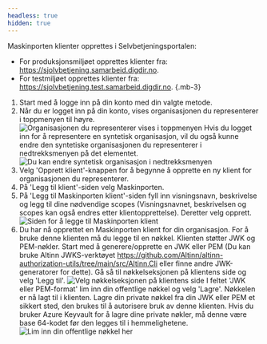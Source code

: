 ```yaml
---
headless: true
hidden: true
---
```


Maskinporten klienter opprettes i Selvbetjeningsportalen:
- For produksjonsmiljøet opprettes klienter fra: https://sjolvbetjening.samarbeid.digdir.no.
- For testmiljøet opprettes klienter fra: https://sjolvbetjening.test.samarbeid.digdir.no.
{.mb-3}

1. Start med å logge inn på din konto med din valgte metode.
2. Når du er logget inn på din konto, vises organisasjonen du representerer i toppmenyen til høyre.
![Organisasjonen du representerer vises i toppmenyen](/nb/shared/maskinporten/you_represent.nb.png "Organisasjonen du representerer vises i toppmenyen")
Hvis du logget inn for å representere en syntetisk organisasjon, vil du også kunne endre den syntetiske organisasjonen du representerer i nedtrekksmenyen på det elementet.
![Du kan endre syntetisk organisasjon i nedtrekksmenyen](/nb/shared/maskinporten/change_synthetic_org.nb.png "Du kan endre den syntetiske organisasjonen du representerer i nedtrekksmenyen")
3. Velg 'Opprett klient'-knappen for å begynne å opprette en ny klient for organisasjonen du representerer.
4. På 'Legg til klient'-siden velg Maskinporten.
5. På 'Legg til Maskinporten klient'-siden fyll inn visningsnavn, beskrivelse og legg til dine nødvendige scopes (Visningsnavnet, beskrivelsen og scopes kan også endres etter klientopprettelse).
Deretter velg opprett.
![Siden for å legge til Maskinporten klient](/nb/shared/maskinporten/add_maskinporten_client_page.nb.png "Siden for å legge til Maskinporten klient")
6. Du har nå opprettet en Maskinporten klient for din organisasjon.
For å bruke denne klienten må du legge til en nøkkel. Klienten støtter JWK og PEM-nøkler.
Start med å generere/opprette en JWK eller PEM (Du kan bruke Altinn JWKS-verktøyet https://github.com/Altinn/altinn-authorization-utils/tree/main/src/Altinn.Cli eller finne andre JWK-generatorer for dette).
Gå så til nøkkelseksjonen på klientens side og velg 'Legg til'.
![Velg nøkkelseksjonen på klientens side](/nb/shared/maskinporten/key_section.nb.png "Nøkler kan legges til i nøkkelseksjonen")
I feltet 'JWK eller PEM-format' lim inn din offentlige nøkkel og velg 'Lagre'. Nøkkelen er nå lagt til i klienten.
Lagre din private nøkkel fra din JWK eller PEM et sikkert sted, den brukes til å autorisere bruk av denne klienten.
Hvis du bruker Azure Keyvault for å lagre dine private nøkler, må denne være base 64-kodet før den legges til i hemmelighetene.
![Lim inn din offentlige nøkkel her](/nb/shared/maskinporten/paste_public_key.nb.png "Den offentlige JWK- eller PEM-nøkkelen limes inn i dette feltet")
